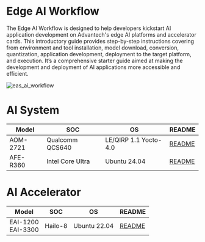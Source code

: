 # Edge AI Workflow
The Edge AI Workflow is designed to help developers kickstart AI application development on Advantech's edge AI platforms and accelerator cards. This introductory guide provides step-by-step instructions covering from environment and tool installation, model download, conversion, quantization, application development, deployment to the target platform, and execution. It’s a comprehensive starter guide aimed at making the development and deployment of AI applications more accessible and efficient.

![eas_ai_workflow](assets/EAS_Startkit_flow.png)

# AI System
| Model |  SOC | OS |  README |
| -------- | -------- | -------- | ---- |
| AOM-2721     | Qualcomm QCS640 | LE/QIRP 1.1 Yocto-4.0 | [README](ai_system/qualcomm/aom-2721/README.md) |
| AFE-R360     | Intel Core Ultra | Ubuntu 24.04 | [README](ai_system/intel/afe-r360/README.md)  |

# AI Accelerator
| Model |  SOC | OS |  README |
| -------- | -------- | -------- | ---- |
| EAI-1200 <br/> EAI-3300    | Hailo-8 | Ubuntu 22.04 | [README](ai_accelerator/hailo/eai-1200_3300/README.md) |
